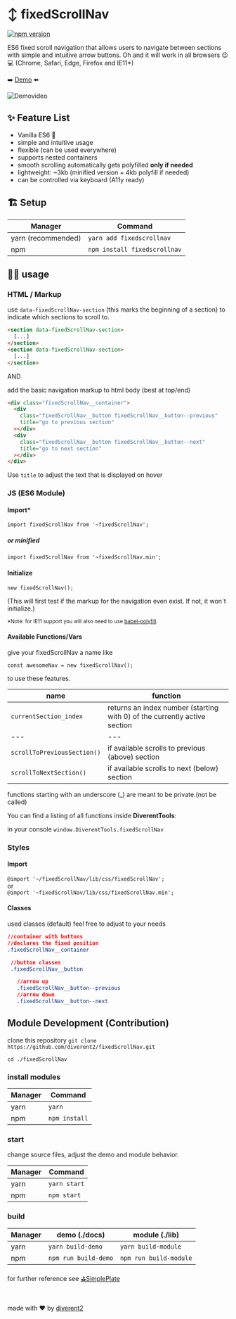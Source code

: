 # ↕️ fixedScrollNav

[![npm version](https://badge.fury.io/js/fixedscrollnav.svg)](https://badge.fury.io/js/fixedscrollnav)

ES6 fixed scroll navigation that allows users to navigate between sections with simple and intuitive arrow buttons.
Oh and it will work in all browsers 😉💻
(Chrome, Safari, Edge, Firefox and IE11\*)

➡️ [Demo](https://diverent2.github.io/fixedScrollNav/) ⬅️

![Demovideo](https://imgur.com/32LQQr4.gif)

## ✨ Feature List

- Vanilla ES6 🍦
- simple and intuitive usage
- flexible (can be used everywhere)
- supports nested containers
- smooth scrolling automatically gets polyfilled **only if needed**
- lightweight: ~3kb (minified version + 4kb polyfill if needed)
- can be controlled via keyboard (A11y ready)

## 🏗️ Setup

| Manager            | Command                      |
| ------------------ | ---------------------------- |
| yarn (recommended) | `yarn add fixedscrollnav`    |
| npm                | `npm install fixedscrollnav` |

## 👩‍💻 usage

### HTML / Markup

use `data-fixedScrollNav-section` (this marks the beginning of a section) to indicate which sections to scroll to.

```html
<section data-fixedScrollNav-section>
  [...]
</section>
<section data-fixedScrollNav-section>
  [...]
</section>
```

AND

add the basic navigation markup to html body (best at top/end)

```html
<div class="fixedScrollNav__container">
  <div
    class="fixedScrollNav__button fixedScrollNav__button--previous"
    title="go to previous section"
  ></div>
  <div
    class="fixedScrollNav__button fixedScrollNav__button--next"
    title="go to next section"
  ></div>
</div>
```

Use `title` to adjust the text that is displayed on hover

### JS (ES6 Module)

#### Import\*

`import fixedScrollNav from '~fixedScrollNav';`

##### or minified

`import fixedScrollNav from '~fixedScrollNav.min';`

#### Initialize

`new fixedScrollNav();`

(This will first test if the markup for the navigation even exist. If not, it won´t initialize.)

<small>\*Note: for IE11 support you will also need to use [babel-polyfill](https://babeljs.io/docs/en/babel-polyfill). </small>

#### Available Functions/Vars

give your fixedScrollNav a name like

`const awesomeNav = new fixedScrollNav();`

to use these features.

| name                        | function                                                                  |
| --------------------------- | ------------------------------------------------------------------------- |
| `currentSection_index`      | returns an index number (starting with 0) of the currently active section |
| ---                         | ---                                                                       |
| `scrollToPreviousSection()` | if available scrolls to previous (above) section                          |
| `scrollToNextSection()`     | if available scrolls to next (below) section                              |

functions starting with an underscore (\_) are meant to be private.(not be called)

You can find a listing of all functions inside **DiverentTools**:

in your console `window.DiverentTools.fixedScrollNav`

### Styles

#### Import

`@import '~/fixedScrollNav/lib/css/fixedScrollNav';`  
or  
`@import '~fixedScrollNav/lib/css/fixedScrollNav.min';`

#### Classes

used classes (default)
feel free to adjust to your needs

```css
//container with buttons
//declares the fixed position
.fixedScrollNav__container

 //button classes
 .fixedScrollNav__button

   //arrow up
   .fixedScrollNav__button--previous
   //arrow down
   .fixedScrollNav__button--next
```

## Module Development (Contribution)

clone this repository `git clone https://github.com/diverent2/fixedScrollNav.git`

`cd ./fixedScrollNav`

### install modules

| Manager | Command       |
| ------- | ------------- |
| yarn    | `yarn`        |
| npm     | `npm install` |

### start

change source files, adjust the demo and module behavior.

| Manager | Command      |
| ------- | ------------ |
| yarn    | `yarn start` |
| npm     | `npm start`  |

### build

| Manager | demo (./docs)        | module (./lib)         |
| ------- | -------------------- | ---------------------- |
| yarn    | `yarn build-demo`    | `yarn build-module`    |
| npm     | `npm run build-demo` | `npm run build-module` |

for further reference see [⛳SimplePlate](https://github.com/diverent2/SimplePlate)

<br>

made with ♥️ by [diverent2](https://twitter.com/diverent2)
